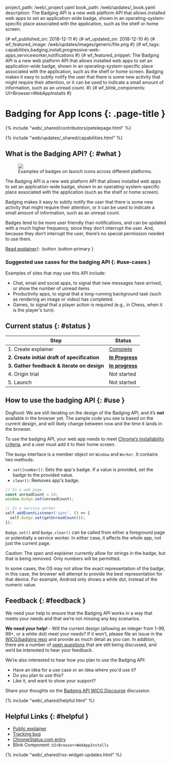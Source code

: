 project_path: /web/_project.yaml
book_path: /web/updates/_book.yaml
description: The Badging API is a new web platform API that allows installed web apps to set an application-wide badge, shown in an operating-system-specific place associated with the application, such as the shelf or home screen.

{# wf_published_on: 2018-12-11 #}
{# wf_updated_on: 2018-12-10 #}
{# wf_featured_image: /web/updates/images/generic/file.png #}
{# wf_tags: capabilities,badging,install,progressive-web-apps,serviceworker,notifications #}
{# wf_featured_snippet: The Badging API is a new web platform API that allows installed web apps to set an application-wide badge, shown in an operating-system-specific place associated with the application, such as the shelf or home screen. Badging makes it easy to subtly notify the user that there is some new activity that might require their attention, or it can be used to indicate a small amount of information, such as an unread count. #}
{# wf_blink_components: UI>Browser>WebAppInstalls #}

# Badging for App Icons {: .page-title }

{% include "web/_shared/contributors/petelepage.html" %}

<div class="clearfix"></div>

{% include "web/updates/_shared/capabilities.html" %}


## What is the Badging API? {: #what }

<figure class="attempt-right">
  <img src="/web/updates/images/2018/12/badges.png">
  <figcaption>
    Examples of badges on launch icons across different platforms.
  </figcaption>
</figure>

The Badging API is a new web platform API that allows installed web apps to
set an application-wide badge, shown in an operating-system-specific place
associated with the application (such as the shelf or home screen).

Badging makes it easy to subtly notify the user that there is some new
activity that might require their attention, or it can be used to indicate a
small amount of information, such as an unread count.

Badges tend to be more user friendly than notifications, and can be updated
with a much higher frequency, since they don’t interrupt the user. And,
because they don’t interrupt the user, there’s no special permission needed
to use them.

[Read explainer][explainer]{: .button .button-primary }

<div class="clearfix"></div>

### Suggested use cases for the badging API {: #use-cases }

Examples of sites that may use this API include:

* Chat, email and social apps, to signal that new messages have arrived, or
  show the number of unread items
* Productivity apps, to signal that a long-running background task (such as
  rendering an image or video) has completed.
* Games, to signal that a player action is required (e.g., in Chess, when it
  is the player's turn).


## Current status {: #status }

| Step                                       | Status                       |
| ------------------------------------------ | ---------------------------- |
| 1. Create explainer                        | [Complete][explainer]        |
| **2. Create initial draft of specification** | [**In Progress**][spec]    |
| **3. Gather feedback & iterate on design** | [**In progress**](#feedback) |
| 4. Origin trial                            | Not started                  |
| 5. Launch                                  | Not started                  |

## How to use the badging API {: #use }

Dogfood: We are still iterating on the design of the Badging API, and it’s
**not** available in the browser yet. The sample code you see is based on
the current design, and will likely change between now and the time it lands
in the browser.

To use the badging API, your web app needs to meet
[Chrome’s installability criteria](/web/fundamentals/app-install-banners/#criteria),
and a user must add it to their home screen.

The `Badge` interface is a member object on `Window` and `Worker`. It contains
two methods:

* `set([number])`: Sets the app's badge. If a value is provided, set the
  badge to the provided value.
* `clear()`: Removes app's badge.


```js
// In a web page
const unreadCount = 24;
window.Badge.set(unreadCount);

// In a service worker
self.addEventListener('sync', () => {
  self.Badge.set(getUnreadCount());
});
```


`Badge.set()` and `Badge.clear()` can be called from either a foreground page
or potentially a service worker. In either case, it affects the whole app, not
just the current page.

Caution: The spec and explainer currently allow for strings in the badge, but
that is being removed. Only numbers will be permitted.

In some cases, the OS may not allow the exact representation of the badge, in
this case, the browser will attempt to provide the best representation for
that device. For example, Android only shows a white dot, instead of the
numeric value.


## Feedback {: #feedback }

We need your help to ensure that the Badging API works in a way that meets your
needs and that we’re not missing any key scenarios.

<aside class="key-point">
  <b>We need your help!</b> - Will the current design (allowing an integer
  from 1-99, 99+, or a white dot) meet your needs? If it won’t, please file an
  issue in the <a href="https://github.com/WICG/badging/issues">
  WICG/badging repo</a> and provide as much detail as you can. In addition,
  there are a number of <a href="https://github.com/WICG/badging/blob/master/choices.md">
  open questions</a> that are still being discussed, and we’d be interested to
  hear your feedback.
</aside>


We’re also interested to hear how you plan to use the Badging API:

* Have an idea for a use case or an idea where you'd use it?
* Do you plan to use this?
* Like it, and want to show your support?

Share your thoughts on the [Badging API WICG Discourse][wicg-discourse]
discussion.

{% include "web/_shared/helpful.html" %}

## Helpful Links {: #helpful }

* [Public explainer][explainer]
* [Tracking bug][cr-bug]
* [ChromeStatus.com entry][cr-status]
* Blink Component: `UI>Browser>WebAppInstalls`

{% include "web/_shared/rss-widget-updates.html" %}

[spec]: https://wicg.github.io/badging/
[issues]: https://github.com/WICG/badging/issues
[cr-bug]: https://bugs.chromium.org/p/chromium/issues/detail?id=719176
[cr-status]: https://www.chromestatus.com/features/6068482055602176
[explainer]: https://github.com/WICG/badging/blob/master/explainer.md
[wicg-discourse]: https://discourse.wicg.io/t/badging-api-for-showing-an-indicator-on-a-web-apps-shelf-icon/2900
